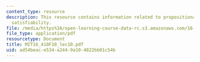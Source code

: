 ```yaml
---
content_type: resource
description: This resource contains information related to propositional logic and
  satisfiability.
file: /media/https%3A/open-learning-course-data-rc.s3.amazonaws.com/16-410-principles-of-autonomy-and-decision-making-fall-2010/ad54beace534a2449a104822bb01c54b_MIT16_410F10_lec10.pdf
file_type: application/pdf
resourcetype: Document
title: MIT16_410F10_lec10.pdf
uid: ad54beac-e534-a244-9a10-4822bb01c54b
---
```

